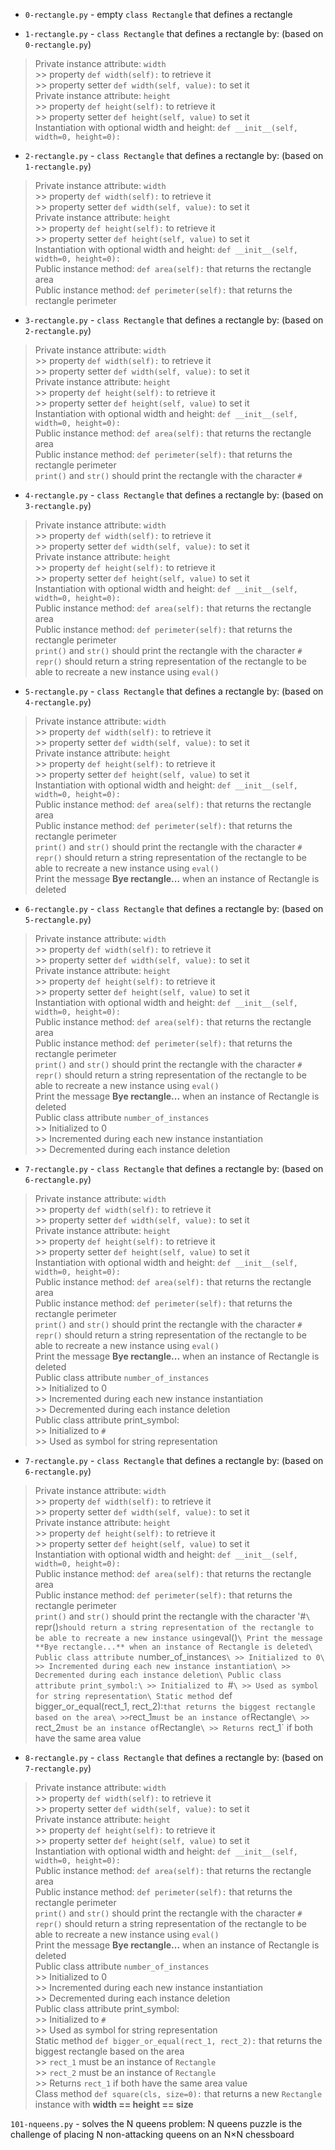 * `0-rectangle.py` - empty `class Rectangle` that defines a rectangle

* `1-rectangle.py` - `class Rectangle` that defines a rectangle by: (based on `0-rectangle.py`)
> Private instance attribute: `width`\
    >> property `def width(self):` to retrieve it\
    >> property setter `def width(self, value):` to set it\
> Private instance attribute: `height`\
    >> property `def height(self):` to retrieve it\
    >> property setter `def height(self, value)` to set it\
> Instantiation with optional width and height: `def __init__(self, width=0, height=0):`

* `2-rectangle.py` - `class Rectangle` that defines a rectangle by: (based on `1-rectangle.py`)
> Private instance attribute: `width`\
    >> property `def width(self):` to retrieve it\
    >> property setter `def width(self, value):` to set it\
> Private instance attribute: `height`\
    >> property `def height(self):` to retrieve it\
    >> property setter `def height(self, value)` to set it\
> Instantiation with optional width and height: `def __init__(self, width=0, height=0):`\
> Public instance method: `def area(self):` that returns the rectangle area\
> Public instance method: `def perimeter(self):` that returns the rectangle perimeter

* `3-rectangle.py` - `class Rectangle` that defines a rectangle by: (based on `2-rectangle.py`)
> Private instance attribute: `width`\
    >> property `def width(self):` to retrieve it\
    >> property setter `def width(self, value):` to set it\
> Private instance attribute: `height`\
    >> property `def height(self):` to retrieve it\
    >> property setter `def height(self, value)` to set it\
> Instantiation with optional width and height: `def __init__(self, width=0, height=0):`\
> Public instance method: `def area(self):` that returns the rectangle area\
> Public instance method: `def perimeter(self):` that returns the rectangle perimeter\
> `print()` and `str()` should print the rectangle with the character `#`

* `4-rectangle.py` - `class Rectangle` that defines a rectangle by: (based on `3-rectangle.py`)
> Private instance attribute: `width`\
    >> property `def width(self):` to retrieve it\
    >> property setter `def width(self, value):` to set it\
> Private instance attribute: `height`\
    >> property `def height(self):` to retrieve it\
    >> property setter `def height(self, value)` to set it\
> Instantiation with optional width and height: `def __init__(self, width=0, height=0):`\
> Public instance method: `def area(self):` that returns the rectangle area\
> Public instance method: `def perimeter(self):` that returns the rectangle perimeter\
> `print()` and `str()` should print the rectangle with the character `#`\
> `repr()` should return a string representation of the rectangle to be able to recreate a new instance using `eval()`

* `5-rectangle.py` - `class Rectangle` that defines a rectangle by: (based on `4-rectangle.py`)
> Private instance attribute: `width`\
    >> property `def width(self):` to retrieve it\
    >> property setter `def width(self, value):` to set it\
> Private instance attribute: `height`\
    >> property `def height(self):` to retrieve it\
    >> property setter `def height(self, value)` to set it\
> Instantiation with optional width and height: `def __init__(self, width=0, height=0):`\
> Public instance method: `def area(self):` that returns the rectangle area\
> Public instance method: `def perimeter(self):` that returns the rectangle perimeter\
> `print()` and `str()` should print the rectangle with the character `#`\
> `repr()` should return a string representation of the rectangle to be able to recreate a new instance using `eval()`\
> Print the message **Bye rectangle...** when an instance of Rectangle is deleted

* `6-rectangle.py` - `class Rectangle` that defines a rectangle by: (based on `5-rectangle.py`)
> Private instance attribute: `width`\
    >> property `def width(self):` to retrieve it\
    >> property setter `def width(self, value):` to set it\
> Private instance attribute: `height`\
    >> property `def height(self):` to retrieve it\
    >> property setter `def height(self, value)` to set it\
> Instantiation with optional width and height: `def __init__(self, width=0, height=0):`\
> Public instance method: `def area(self):` that returns the rectangle area\
> Public instance method: `def perimeter(self):` that returns the rectangle perimeter\
> `print()` and `str()` should print the rectangle with the character `#`\
> `repr()` should return a string representation of the rectangle to be able to recreate a new instance using `eval()`\
> Print the message **Bye rectangle...** when an instance of Rectangle is deleted\
> Public class attribute `number_of_instances`\
    >> Initialized to 0\
    >> Incremented during each new instance instantiation\
    >> Decremented during each instance deletion

* `7-rectangle.py` - `class Rectangle` that defines a rectangle by: (based on `6-rectangle.py`)
> Private instance attribute: `width`\
    >> property `def width(self):` to retrieve it\
    >> property setter `def width(self, value):` to set it\
> Private instance attribute: `height`\
    >> property `def height(self):` to retrieve it\
    >> property setter `def height(self, value)` to set it\
> Instantiation with optional width and height: `def __init__(self, width=0, height=0):`\
> Public instance method: `def area(self):` that returns the rectangle area\
> Public instance method: `def perimeter(self):` that returns the rectangle perimeter\
> `print()` and `str()` should print the rectangle with the character `#` \
> `repr()` should return a string representation of the rectangle to be able to recreate a new instance using `eval()`\
> Print the message **Bye rectangle...** when an instance of Rectangle is deleted\
> Public class attribute `number_of_instances`\
    >> Initialized to 0\
    >> Incremented during each new instance instantiation\
    >> Decremented during each instance deletion\
> Public class attribute print_symbol:\
    >> Initialized to `#`\
    >> Used as symbol for string representation

* `7-rectangle.py` - `class Rectangle` that defines a rectangle by: (based on `6-rectangle.py`)
> Private instance attribute: `width`\
    >> property `def width(self):` to retrieve it\
    >> property setter `def width(self, value):` to set it\
> Private instance attribute: `height`\
    >> property `def height(self):` to retrieve it\
    >> property setter `def height(self, value)` to set it\
> Instantiation with optional width and height: `def __init__(self, width=0, height=0):`\
> Public instance method: `def area(self):` that returns the rectangle area\
> Public instance method: `def perimeter(self):` that returns the rectangle perimeter\
> `print()` and `str()` should print the rectangle with the character '#`\
> `repr()` should return a string representation of the rectangle to be able to recreate a new instance using `eval()`\
> Print the message **Bye rectangle...** when an instance of Rectangle is deleted\
> Public class attribute `number_of_instances`\
    >> Initialized to 0\
    >> Incremented during each new instance instantiation\
    >> Decremented during each instance deletion\
> Public class attribute print_symbol:\
    >> Initialized to `#`\
    >> Used as symbol for string representation\
> Static method `def bigger_or_equal(rect_1, rect_2):` that returns the biggest rectangle based on the area\
    >> `rect_1` must be an instance of `Rectangle`\
    >> `rect_2` must be an instance of `Rectangle`\
    >> Returns `rect_1` if both have the same area value

* `8-rectangle.py` - `class Rectangle` that defines a rectangle by: (based on `7-rectangle.py`)
> Private instance attribute: `width`\
    >> property `def width(self):` to retrieve it\
    >> property setter `def width(self, value):` to set it\
> Private instance attribute: `height`\
    >> property `def height(self):` to retrieve it\
    >> property setter `def height(self, value)` to set it\
> Instantiation with optional width and height: `def __init__(self, width=0, height=0):`\
> Public instance method: `def area(self):` that returns the rectangle area\
> Public instance method: `def perimeter(self):` that returns the rectangle perimeter\
> `print()` and `str()` should print the rectangle with the character `#`\
> `repr()` should return a string representation of the rectangle to be able to recreate a new instance using `eval()`\
> Print the message **Bye rectangle...** when an instance of Rectangle is deleted\
> Public class attribute `number_of_instances`\
    >> Initialized to 0\
    >> Incremented during each new instance instantiation\
    >> Decremented during each instance deletion\
> Public class attribute print_symbol:\
    >> Initialized to `#`\
    >> Used as symbol for string representation\
> Static method `def bigger_or_equal(rect_1, rect_2):` that returns the biggest rectangle based on the area\
    >> `rect_1` must be an instance of `Rectangle`\
    >> `rect_2` must be an instance of `Rectangle`\
    >> Returns `rect_1` if both have the same area value\
> Class method `def square(cls, size=0):` that returns a new `Rectangle` instance with **width == height == size**

`101-nqueens.py` - solves the N queens problem: N queens puzzle is the challenge of placing N non-attacking queens on an N×N chessboard
